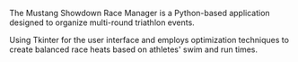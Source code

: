The Mustang Showdown Race Manager is a Python-based application designed to organize multi-round triathlon events. 

Using Tkinter for the user interface and employs optimization techniques to create balanced race heats based on athletes' swim and run times.